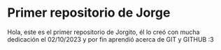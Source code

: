# Primer repositorio de Jorge
Hola, este es el primer repositorio de Jorgito, él lo creó con mucha dedicación el 02/10/2023 y por fin aprendió acerca de GIT y GITHUB :3

